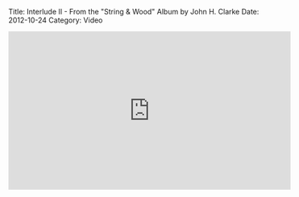 Title: Interlude II - From the "String & Wood" Album by John H. Clarke
Date: 2012-10-24
Category: Video

<iframe width="560" height="315" src="https://www.youtube.com/embed/R4_wJBO7RrE" title="YouTube video player" frameborder="0" allow="accelerometer; autoplay; clipboard-write; encrypted-media; gyroscope; picture-in-picture" allowfullscreen></iframe>

